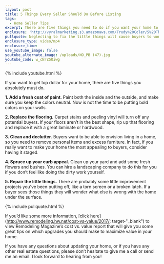 ```yaml
---
layout: post
title: 5 Things Every Seller Should Do Before Listing
tags:
  - Home Seller Tips
excerpt: There are five things you need to do if you want your home to sell for top dollar. I’ll go over them today.
enclosure: 'http://vyralmarketing.s3.amazonaws.com/Trudy%20Coler/5%20Things%20Every%20Seller%20Should%20Do%20Before%20Listing.mp4'
pullquote: Neglecting to fix the little things will cause buyers to wonder what else is wrong with the home.
enclosure_type: video/mp4
enclosure_time:
use_youtube_image: false
youtube_alternate_image: /uploads/NO_PB (47).jpg
youtube_code: w_cNrZ5Oiwg
---
```



{% include youtube.html %}

If you want to get top dollar for your home, there are five things you absolutely must do.

**1. Add a fresh coat of paint.** Paint both the inside and the outside, and make sure you keep the colors neutral. Now is not the time to be putting bold colors on your walls.

**2. Replace the flooring.** Carpet stains and peeling vinyl will turn off any potential buyers. If your floors aren’t in the best shape, rip up that flooring and replace it with a great laminate or hardwood.

**3. Clean and declutter.** Buyers want to be able to envision living in a home, so you need to remove personal items and excess furniture. In fact, if you really want to make your home the most appealing to buyers, consider having it staged.

**4. Spruce up your curb appeal.** Clean up your yard and add some fresh flowers and bushes. You can hire a landscaping company to do this for you if you don’t feel like doing the dirty work yourself.

**5. Repair the little things.** There are probably some little improvement projects you’ve been putting off, like a torn screen or a broken latch. If a buyer sees those things they will wonder what else is wrong with the home under the surface.

{% include pullquote.html %}

If you’d like some more information, [click here](http://www.remodeling.hw.net/cost-vs-value/2017/: target-&quot;_blank&quot;) to view Remodeling Magazine’s cost vs. value report that will give you some great tips on which upgrades you should make to maximize value in your home.

If you have any questions about updating your home, or if you have any other real estate questions, please don’t hesitate to give me a call or send me an email. I look forward to hearing from you!